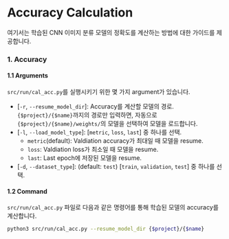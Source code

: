 # Accuracy Calculation
여기서는 학습된 CNN 이미지 분류 모델의 정확도를 계산하는 방법에 대한 가이드를 제공합니다.

### 1. Accuracy
#### 1.1 Arguments
`src/run/cal_acc.py`를 실행시키기 위한 몇 가지 argument가 있습니다.
* [`-r`, `--resume_model_dir`]: Accuracy를 계산할 모델의 경로. `{$project}/{$name}`까지의 경로만 입력하면, 자동으로 `{$project}/{$name}/weights/`의 모델을 선택하여 모델을 로드합니다.
* [`-l`, `--load_model_type`]: [`metric`, `loss`, `last`] 중 하나를 선택.
    * `metric`(default): Valdiation accuracy가 최대일 때 모델을 resume.
    * `loss`: Valdiation loss가 최소일 때 모델을 resume.
    * `last`: Last epoch에 저장된 모델을 resume.
* [`-d`, `--dataset_type`]: (default: `test`) [`train`, `validation`, `test`] 중 하나를 선택.


#### 1.2 Command
`src/run/cal_acc.py` 파일로 다음과 같은 명령어를 통해 학습된 모델의 accuracy를 계산합니다.
```bash
python3 src/run/cal_acc.py --resume_model_dir {$project}/{$name}
```